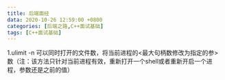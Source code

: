 ```yaml
---
title: 后端面经
data: 2020-10-26 12:59:00 +0800
categories: [后端之路,C++面试基础]
tags: [C++面试基础]
---
```


1.ulimit -n 可以同时打开的文件数，将当前进程的<最大句柄数修改为指定的参>数（注：该方法只针对当前进程有效，重新打开一个shell或者重新开启一个进程，参数还是之前的值）
